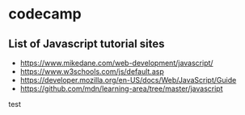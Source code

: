 # codecamp

## List of Javascript tutorial sites
* https://www.mikedane.com/web-development/javascript/
* https://www.w3schools.com/js/default.asp
* https://developer.mozilla.org/en-US/docs/Web/JavaScript/Guide
* https://github.com/mdn/learning-area/tree/master/javascript

test
